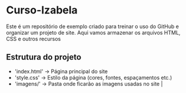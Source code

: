 # Curso-Izabela
Este é um repositório de exemplo criado para treinar o uso do GitHub e organizar um projeto de site. Aqui vamos armazenar os arquivos HTML, CSS e outros recursos

## Estrutura do projeto

- 'index.html' -> Página principal do site
- 'style.css' -> Estilo da página (cores, fontes, espaçamentos etc.)
- 'imagens/' -> Pasta onde ficarão as imagens usadas no site |

